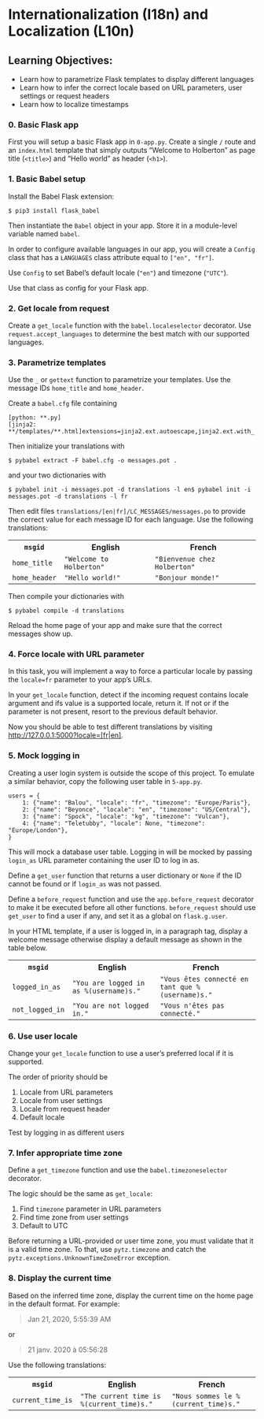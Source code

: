 <h1>Internationalization (I18n) and Localization (L10n)</h1>

<h2>Learning Objectives:</h2>
<ul>
  <li>Learn how to parametrize Flask templates to display different languages</li>
  <li>Learn how to infer the correct locale based on URL parameters, user settings or request headers</li>
  <li>Learn how to localize timestamps</li>
</ul>

<h3>0. Basic Flask app</h3>
<p>First you will setup a basic Flask app in <code>0-app.py</code>. Create a single <code>/</code> route and an <code>index.html</code> template that simply outputs “Welcome to Holberton” as page title (<code>&lt;title&gt;</code>) and “Hello world” as header (<code>&lt;h1&gt;</code>).</p>

<h3>1. Basic Babel setup</h3>
<p>Install the Babel Flask extension:</p>
<pre><code>$ pip3 install flask_babel
</code></pre>
<p>Then instantiate the <code>Babel</code> object in your app. Store it in a module-level variable named <code>babel</code>.</p>
<p>In order to configure available languages in our app, you will create a <code>Config</code> class that has a <code>LANGUAGES</code> class attribute equal to <code>["en", "fr"]</code>.</p>
<p>Use <code>Config</code> to set Babel’s default locale (<code>"en"</code>) and timezone (<code>"UTC"</code>).</p>
<p>Use that class as config for your Flask app.</p>

<h3>2. Get locale from request</h3>
<p>Create a <code>get_locale</code> function with the <code>babel.localeselector</code> decorator. Use <code>request.accept_languages</code> to determine the best match with our supported languages.</p>

<h3>3. Parametrize templates</h3>
<p>Use the <code>_</code> or <code>gettext</code> function to parametrize your templates. Use the message IDs <code>home_title</code> and <code>home_header</code>.</p>
<p>Create a <code>babel.cfg</code> file containing</p>
<pre><code>[python: **.py]
[jinja2: **/templates/**.html]extensions=jinja2.ext.autoescape,jinja2.ext.with_
</code></pre>
<p>Then initialize your translations with</p>
<pre><code>$ pybabel extract -F babel.cfg -o messages.pot .
</code></pre>
<p>and your two dictionaries with</p>
<pre><code>$ pybabel init -i messages.pot -d translations -l en$ pybabel init -i messages.pot -d translations -l fr
</code></pre>
<p>Then edit files <code>translations/[en|fr]/LC_MESSAGES/messages.po</code> to provide the correct value for each message ID for each language. Use the following translations:</p>
<table>
  <tr>
    <th><code>msgid</code></th>
    <th><b>English</b></th>
    <th><b>French</b></th>
  </tr>
  <tr>
    <td><code>home_title</code></td>
    <td><code>"Welcome to Holberton"</code></td>
    <td><code>"Bienvenue chez Holberton"</code></td>
  </tr>
  <tr>
    <td><code>home_header</code></td>
    <td><code>"Hello world!"</code></td>
    <td><code>"Bonjour monde!"</code></td>
  </tr>
</table>
<p>Then compile your dictionaries with</p>
<pre><code>$ pybabel compile -d translations
</code></pre>
<p>Reload the home page of your app and make sure that the correct messages show up.</p>

<h3>4. Force locale with URL parameter</h3>
<p>In this task, you will implement a way to force a particular locale by passing the <code>locale=fr</code> parameter to your app’s URLs.</p>
<p>In your <code>get_locale</code> function, detect if the incoming request contains locale argument and ifs value is a supported locale, return it. If not or if the parameter is not present, resort to the previous default behavior.</p>
<p>Now you should be able to test different translations by visiting <a href="http://127.0.0.1:5000?locale=[fr|en]">http://127.0.0.1:5000?locale=[fr|en]</a>.</p>

<h3>5. Mock logging in</h3>
<p>Creating a user login system is outside the scope of this project. To emulate a similar behavior, copy the following user table in <code>5-app.py</code>.</p>
<pre><code>users = {
    1: {"name": "Balou", "locale": "fr", "timezone": "Europe/Paris"},
    2: {"name": "Beyonce", "locale": "en", "timezone": "US/Central"},
    3: {"name": "Spock", "locale": "kg", "timezone": "Vulcan"},
    4: {"name": "Teletubby", "locale": None, "timezone": "Europe/London"},
}
</code></pre>
<p>This will mock a database user table. Logging in will be mocked by passing <code>login_as</code> URL parameter containing the user ID to log in as.</p>
<p>Define a <code>get_user</code> function that returns a user dictionary or <code>None</code> if the ID cannot be found or if <code>login_as</code> was not passed.</p>
<p>Define a <code>before_request</code> function and use the <code>app.before_request</code> decorator to make it be executed before all other functions. <code>before_request</code> should use <code>get_user</code> to find a user if any, and set it as a global on <code>flask.g.user</code>.</p>
<p>In your HTML template, if a user is logged in, in a paragraph tag, display a welcome message otherwise display a default message as shown in the table below.</p>
<table>
  <tr>
    <th><code>msgid</code></th>
    <th><b>English</b></th>
    <th><b>French</b></th>
  </tr>
  <tr>
    <td><code>logged_in_as</code></td>
    <td><code>"You are logged in as %(username)s."</code></td>
    <td><code>"Vous êtes connecté en tant que %(username)s."</code></td>
  </tr>
  <tr>
    <td><code>not_logged_in</code></td>
    <td><code>"You are not logged in."</code></td>
    <td><code>"Vous n'êtes pas connecté."</code></td>
  </tr>
</table>

<h3>6. Use user locale</h3>
<p>Change your <code>get_locale</code> function to use a user’s preferred local if it is supported.</p>
<p>The order of priority should be</p>
<ol>
  <li>Locale from URL parameters</li>
  <li>Locale from user settings</li>
  <li>Locale from request header</li>
  <li>Default locale</li>
</ol>
<p>Test by logging in as different users</p>

<h3>7. Infer appropriate time zone</h3>
<p>Define a <code>get_timezone</code> function and use the <code>babel.timezoneselector</code> decorator.</p>
<p>The logic should be the same as <code>get_locale</code>:</p>
<ol>
  <li>Find <code>timezone</code> parameter in URL parameters</li>
  <li>Find time zone from user settings</li>
  <li>Default to UTC</li>
</ol>
<p>Before returning a URL-provided or user time zone, you must validate that it is a valid time zone. To that, use <code>pytz.timezone</code> and catch the <code>pytz.exceptions.UnknownTimeZoneError</code> exception.</p>

<h3>8. Display the current time</h3>
<p>Based on the inferred time zone, display the current time on the home page in the default format. For example:</p>
<blockquote>Jan 21, 2020, 5:55:39 AM</blockquote>
<p>or</p>
<blockquote>21 janv. 2020 à 05:56:28</blockquote>
<p>Use the following translations:</p>
<table>
  <tr>
    <th><code>msgid</code></th>
    <th><b>English</b></th>
    <th><b>French</b></th>
  </tr>
  <tr>
    <td><code>current_time_is</code></td>
    <td><code>"The current time is %(current_time)s."</code></td>
    <td><code>"Nous sommes le %(current_time)s."</code></td>
  </tr>
</table>